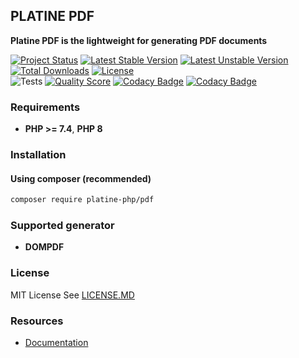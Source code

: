 ## PLATINE PDF
**Platine PDF is the lightweight for generating PDF documents**

[![Project Status](http://opensource.box.com/badges/active.svg)](http://opensource.box.com/badges)
[![Latest Stable Version](https://poser.pugx.org/platine-php/pdf/v)](https://packagist.org/packages/platine-php/pdf)
[![Latest Unstable Version](https://poser.pugx.org/platine-php/pdf/v/unstable)](https://packagist.org/packages/platine-php/pdf)
[![Total Downloads](https://poser.pugx.org/platine-php/pdf/downloads)](https://packagist.org/packages/platine-php/pdf)
[![License](https://poser.pugx.org/platine-php/pdf/license)](https://packagist.org/packages/platine-php/pdf)  
![Tests](https://github.com/platine-php/pdf/actions/workflows/ci.yml/badge.svg)
[![Quality Score](https://img.shields.io/scrutinizer/g/platine-php/pdf.svg?style=flat-square)](https://scrutinizer-ci.com/g/platine-php/pdf)
[![Codacy Badge](https://app.codacy.com/project/badge/Grade/bb3e2193bcc74f2e9a9faf98061a251b)](https://app.codacy.com/gh/platine-php/pdf/dashboard?utm_source=gh&utm_medium=referral&utm_content=&utm_campaign=Badge_grade)
[![Codacy Badge](https://app.codacy.com/project/badge/Coverage/bb3e2193bcc74f2e9a9faf98061a251b)](https://app.codacy.com/gh/platine-php/pdf/dashboard?utm_source=gh&utm_medium=referral&utm_content=&utm_campaign=Badge_coverage)

### Requirements 
- **PHP >= 7.4**, **PHP 8** 

### Installation
#### Using composer (recommended)
```bash
composer require platine-php/pdf
```

### Supported generator 
- **DOMPDF**

### License
MIT License See [LICENSE.MD](LICENSE.MD)

### Resources
- [Documentation](https://docs.platine-php.com/packages/pdf)
